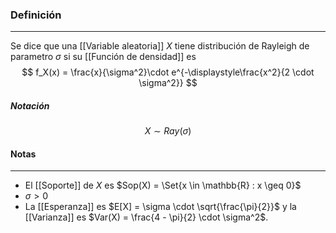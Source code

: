 ### Definición
---
Se dice que una [[Variable aleatoria]] $X$ tiene distribución de Rayleigh de parametro $\sigma$ si su [[Función de densidad]] es $$ f_X(x) = \frac{x}{\sigma^2}\cdot e^{-\displaystyle\frac{x^2}{2 \cdot \sigma^2}} $$

##### Notación
$$ X \sim Ray(\sigma) $$
#### Notas
---
* El [[Soporte]] de $X$ es $Sop(X) = \Set{x \in \mathbb{R} : x \geq 0}$ 
* $\sigma > 0$
* La [[Esperanza]] es $E[X] = \sigma \cdot \sqrt{\frac{\pi}{2}}$ y la [[Varianza]] es $Var(X) = \frac{4 - \pi}{2} \cdot \sigma^2$.